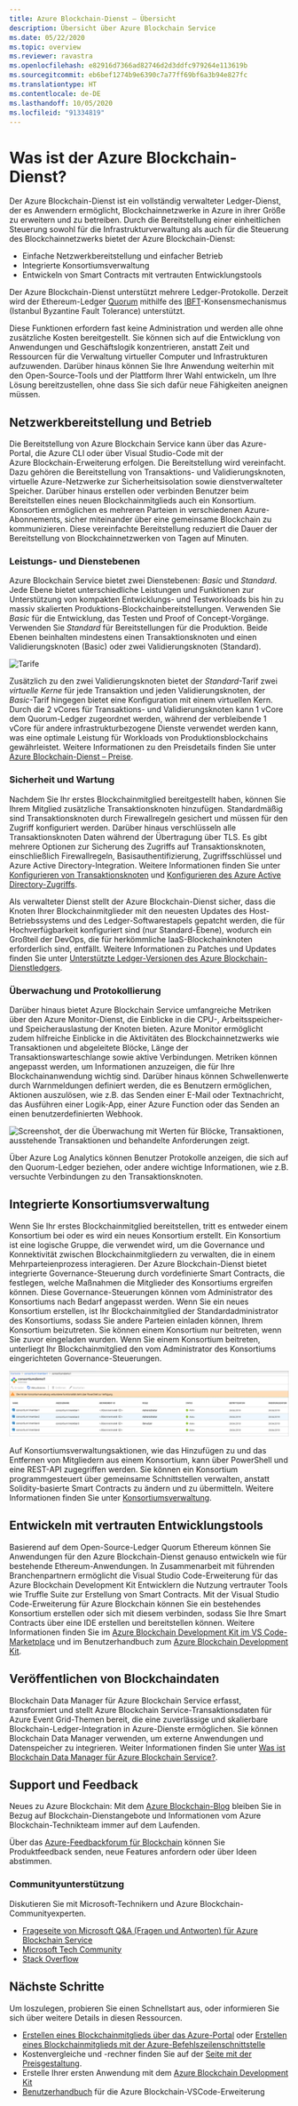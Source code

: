 ```yaml
---
title: Azure Blockchain-Dienst – Übersicht
description: Übersicht über Azure Blockchain Service
ms.date: 05/22/2020
ms.topic: overview
ms.reviewer: ravastra
ms.openlocfilehash: e82916d7366ad82746d2d3ddfc979264e113619b
ms.sourcegitcommit: eb6bef1274b9e6390c7a77ff69bf6a3b94e827fc
ms.translationtype: HT
ms.contentlocale: de-DE
ms.lasthandoff: 10/05/2020
ms.locfileid: "91334819"
---
```

# <a name="what-is-azure-blockchain-service"></a>Was ist der Azure Blockchain-Dienst?

Der Azure Blockchain-Dienst ist ein vollständig verwalteter Ledger-Dienst, der es Anwendern ermöglicht, Blockchainnetzwerke in Azure in ihrer Größe zu erweitern und zu betreiben. Durch die Bereitstellung einer einheitlichen Steuerung sowohl für die Infrastrukturverwaltung als auch für die Steuerung des Blockchainnetzwerks bietet der Azure Blockchain-Dienst:

* Einfache Netzwerkbereitstellung und einfacher Betrieb
* Integrierte Konsortiumsverwaltung
* Entwickeln von Smart Contracts mit vertrauten Entwicklungstools

Der Azure Blockchain-Dienst unterstützt mehrere Ledger-Protokolle. Derzeit wird der Ethereum-Ledger [Quorum](https://www.goquorum.com/) mithilfe des [IBFT](https://github.com/jpmorganchase/quorum/wiki/Quorum-Consensus)-Konsensmechanismus (Istanbul Byzantine Fault Tolerance) unterstützt.

Diese Funktionen erfordern fast keine Administration und werden alle ohne zusätzliche Kosten bereitgestellt. Sie können sich auf die Entwicklung von Anwendungen und Geschäftslogik konzentrieren, anstatt Zeit und Ressourcen für die Verwaltung virtueller Computer und Infrastrukturen aufzuwenden. Darüber hinaus können Sie Ihre Anwendung weiterhin mit den Open-Source-Tools und der Plattform Ihrer Wahl entwickeln, um Ihre Lösung bereitzustellen, ohne dass Sie sich dafür neue Fähigkeiten aneignen müssen.

## <a name="network-deployment-and-operations"></a>Netzwerkbereitstellung und Betrieb

Die Bereitstellung von Azure Blockchain Service kann über das Azure-Portal, die Azure CLI oder über Visual Studio-Code mit der Azure Blockchain-Erweiterung erfolgen. Die Bereitstellung wird vereinfacht. Dazu gehören die Bereitstellung von Transaktions- und Validierungsknoten, virtuelle Azure-Netzwerke zur Sicherheitsisolation sowie dienstverwalteter Speicher.  Darüber hinaus erstellen oder verbinden Benutzer beim Bereitstellen eines neuen Blockchainmitglieds auch ein Konsortium.  Konsortien ermöglichen es mehreren Parteien in verschiedenen Azure-Abonnements, sicher miteinander über eine gemeinsame Blockchain zu kommunizieren.  Diese vereinfachte Bereitstellung reduziert die Dauer der Bereitstellung von Blockchainnetzwerken von Tagen auf Minuten.

### <a name="performance-and-service-tiers"></a>Leistungs- und Dienstebenen

Azure Blockchain Service bietet zwei Dienstebenen: *Basic* und *Standard*. Jede Ebene bietet unterschiedliche Leistungen und Funktionen zur Unterstützung von kompakten Entwicklungs- und Testworkloads bis hin zu massiv skalierten Produktions-Blockchainbereitstellungen. Verwenden Sie *Basic* für die Entwicklung, das Testen und Proof of Concept-Vorgänge. Verwenden Sie *Standard* für Bereitstellungen für die Produktion. Beide Ebenen beinhalten mindestens einen Transaktionsknoten und einen Validierungsknoten (Basic) oder zwei Validierungsknoten (Standard). 

![Tarife](./media/overview/pricing-tiers.png)

Zusätzlich zu den zwei Validierungsknoten bietet der *Standard*-Tarif zwei *virtuelle Kerne* für jede Transaktion und jeden Validierungsknoten, der *Basic*-Tarif hingegen bietet eine Konfiguration mit einem virtuellen Kern.  Durch die 2 vCores für Transaktions- und Validierungsknoten kann 1 vCore dem Quorum-Ledger zugeordnet werden, während der verbleibende 1 vCore für andere infrastrukturbezogene Dienste verwendet werden kann, was eine optimale Leistung für Workloads von Produktionsblockchains gewährleistet. Weitere Informationen zu den Preisdetails finden Sie unter [Azure Blockchain-Dienst – Preise](https://azure.microsoft.com/pricing/details/blockchain-service).

### <a name="security-and-maintenance"></a>Sicherheit und Wartung

Nachdem Sie Ihr erstes Blockchainmitglied bereitgestellt haben, können Sie Ihrem Mitglied zusätzliche Transaktionsknoten hinzufügen.  Standardmäßig sind Transaktionsknoten durch Firewallregeln gesichert und müssen für den Zugriff konfiguriert werden.  Darüber hinaus verschlüsseln alle Transaktionsknoten Daten während der Übertragung über TLS.  Es gibt mehrere Optionen zur Sicherung des Zugriffs auf Transaktionsknoten, einschließlich Firewallregeln, Basisauthentifizierung, Zugriffsschlüssel und Azure Active Directory-Integration. Weitere Informationen finden Sie unter [Konfigurieren von Transaktionsknoten](configure-transaction-nodes.md) und [Konfigurieren des Azure Active Directory-Zugriffs](configure-aad.md).

Als verwalteter Dienst stellt der Azure Blockchain-Dienst sicher, dass die Knoten Ihrer Blockchainmitglieder mit den neuesten Updates des Host-Betriebssystems und des Ledger-Softwarestapels gepatcht werden, die für Hochverfügbarkeit konfiguriert sind (nur Standard-Ebene), wodurch ein Großteil der DevOps, die für herkömmliche IaaS-Blockchainknoten erforderlich sind, entfällt.  Weitere Informationen zu Patches und Updates finden Sie unter [Unterstützte Ledger-Versionen des Azure Blockchain-Dienstledgers](ledger-versions.md).

### <a name="monitoring-and-logging"></a>Überwachung und Protokollierung

Darüber hinaus bietet Azure Blockchain Service umfangreiche Metriken über den Azure Monitor-Dienst, die Einblicke in die CPU-, Arbeitsspeicher- und Speicherauslastung der Knoten bieten.  Azure Monitor ermöglicht zudem hilfreiche Einblicke in die Aktivitäten des Blockchainnetzwerks wie Transaktionen und abgeleitete Blöcke, Länge der Transaktionswarteschlange sowie aktive Verbindungen.  Metriken können angepasst werden, um Informationen anzuzeigen, die für Ihre Blockchainanwendung wichtig sind.  Darüber hinaus können Schwellenwerte durch Warnmeldungen definiert werden, die es Benutzern ermöglichen, Aktionen auszulösen, wie z.B. das Senden einer E-Mail oder Textnachricht, das Ausführen einer Logik-App, einer Azure Function oder das Senden an einen benutzerdefinierten Webhook.

![Screenshot, der die Überwachung mit Werten für Blöcke, Transaktionen, ausstehende Transaktionen und behandelte Anforderungen zeigt.](./media/overview/metrics.png)

Über Azure Log Analytics können Benutzer Protokolle anzeigen, die sich auf den Quorum-Ledger beziehen, oder andere wichtige Informationen, wie z.B. versuchte Verbindungen zu den Transaktionsknoten.

## <a name="built-in-consortium-management"></a>Integrierte Konsortiumsverwaltung

Wenn Sie Ihr erstes Blockchainmitglied bereitstellen, tritt es entweder einem Konsortium bei oder es wird ein neues Konsortium erstellt.  Ein Konsortium ist eine logische Gruppe, die verwendet wird, um die Governance und Konnektivität zwischen Blockchainmitgliedern zu verwalten, die in einem Mehrparteienprozess interagieren.  Der Azure Blockchain-Dienst bietet integrierte Governance-Steuerung durch vordefinierte Smart Contracts, die festlegen, welche Maßnahmen die Mitglieder des Konsortiums ergreifen können.  Diese Governance-Steuerungen können vom Administrator des Konsortiums nach Bedarf angepasst werden. Wenn Sie ein neues Konsortium erstellen, ist Ihr Blockchainmitglied der Standardadministrator des Konsortiums, sodass Sie andere Parteien einladen können, Ihrem Konsortium beizutreten.  Sie können einem Konsortium nur beitreten, wenn Sie zuvor eingeladen wurden.  Wenn Sie einem Konsortium beitreten, unterliegt Ihr Blockchainmitglied den vom Administrator des Konsortiums eingerichteten Governance-Steuerungen.

![Konsortiumsverwaltung](./media/overview/consortium.png)

Auf Konsortiumsverwaltungsaktionen, wie das Hinzufügen zu und das Entfernen von Mitgliedern aus einem Konsortium, kann über PowerShell und eine REST-API zugegriffen werden. Sie können ein Konsortium programmgesteuert über gemeinsame Schnittstellen verwalten, anstatt Solidity-basierte Smart Contracts zu ändern und zu übermitteln. Weitere Informationen finden Sie unter [Konsortiumsverwaltung](consortium.md).

## <a name="develop-using-familiar-development-tools"></a>Entwickeln mit vertrauten Entwicklungstools

Basierend auf dem Open-Source-Ledger Quorum Ethereum können Sie Anwendungen für den Azure Blockchain-Dienst genauso entwickeln wie für bestehende Ethereum-Anwendungen. In Zusammenarbeit mit führenden Branchenpartnern ermöglicht die Visual Studio Code-Erweiterung für das Azure Blockchain Development Kit Entwicklern die Nutzung vertrauter Tools wie Truffle Suite zur Erstellung von Smart Contracts. Mit der Visual Studio Code-Erweiterung für Azure Blockchain können Sie ein bestehendes Konsortium erstellen oder sich mit diesem verbinden, sodass Sie Ihre Smart Contracts über eine IDE erstellen und bereitstellen können. Weitere Informationen finden Sie im [Azure Blockchain Development Kit im VS Code-Marketplace](https://aka.ms/vscodebcextension) und im Benutzerhandbuch zum [Azure Blockchain Development Kit](https://aka.ms/vscodebcextensionwiki).

## <a name="publish-blockchain-data"></a>Veröffentlichen von Blockchaindaten

Blockchain Data Manager für Azure Blockchain Service erfasst, transformiert und stellt Azure Blockchain Service-Transaktionsdaten für Azure Event Grid-Themen bereit, die eine zuverlässige und skalierbare Blockchain-Ledger-Integration in Azure-Dienste ermöglichen. Sie können Blockchain Data Manager verwenden, um externe Anwendungen und Datenspeicher zu integrieren. Weiter Informationen finden Sie unter [Was ist Blockchain Data Manager für Azure Blockchain Service?](data-manager.md).

## <a name="support-and-feedback"></a>Support und Feedback

Neues zu Azure Blockchain: Mit dem [Azure Blockchain-Blog](https://azure.microsoft.com/blog/topics/blockchain/) bleiben Sie in Bezug auf Blockchain-Dienstangebote und Informationen vom Azure Blockchain-Technikteam immer auf dem Laufenden.

Über das [Azure-Feedbackforum für Blockchain](https://aka.ms/blockchainuservoice) können Sie Produktfeedback senden, neue Features anfordern oder über Ideen abstimmen.

### <a name="community-support"></a>Communityunterstützung

Diskutieren Sie mit Microsoft-Technikern und Azure Blockchain-Communityexperten.

* [Frageseite von Microsoft Q&A (Fragen und Antworten) für Azure Blockchain Service](/answers/topics/azure-blockchain-service.html)
* [Microsoft Tech Community](https://techcommunity.microsoft.com/t5/Blockchain/bd-p/AzureBlockchain)
* [Stack Overflow](https://stackoverflow.com/questions/tagged/azure-blockchain-service)

## <a name="next-steps"></a>Nächste Schritte

Um loszulegen, probieren Sie einen Schnellstart aus, oder informieren Sie sich über weitere Details in diesen Ressourcen.
* [Erstellen eines Blockchainmitglieds über das Azure-Portal](create-member.md) oder [Erstellen eines Blockchainmitglieds mit der Azure-Befehlszeilenschnittstelle](create-member-cli.md)
* Kostenvergleiche und -rechner finden Sie auf der [Seite mit der Preisgestaltung](https://azure.microsoft.com/pricing/details/blockchain-service).
* Erstelle Ihrer ersten Anwendung mit dem [Azure Blockchain Development Kit](https://github.com/Azure-Samples/blockchain-devkit)
* [Benutzerhandbuch](https://github.com/Microsoft/vscode-azure-blockchain-ethereum/wiki) für die Azure Blockchain-VSCode-Erweiterung
